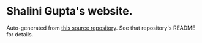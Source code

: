 # Shalini Gupta's website.

Auto-generated from [this source repository](https://github.com/gshalini21294/hugo-website-source). See that repository's README for details.
